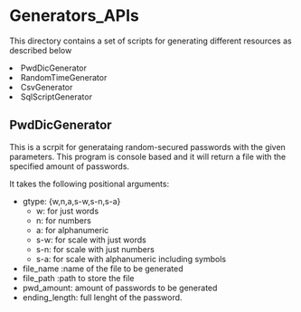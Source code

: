 # Generators_APIs
This directory contains a set of scripts for generating different resources as described below
<li>
PwdDicGenerator
</li>
<li>
RandomTimeGenerator
</li>
<li>
CsvGenerator
</li>
<li>
SqlScriptGenerator
</li>


## PwdDicGenerator
This is a scrpit for generataing random-secured passwords with the given parameters.
This program is console based and it will return a file with the specified amount of passwords.

It takes the following positional arguments:
* gtype: {w,n,a,s-w,s-n,s-a} 
	* w: for just words 
	* n: for numbers 
	* a: for alphanumeric
	* s-w: for scale with just words 
	* s-n: for scale with just numbers 
	* s-a: for scale with alphanumeric including symbols
* file_name :name of the file to be generated
* file_path :path to store the file
* pwd_amount: amount of passwords to be generated
* ending_length: full lenght of the password.
